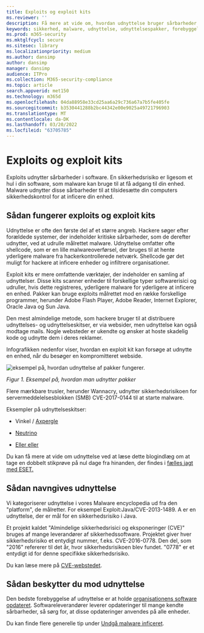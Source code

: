 ```yaml
---
title: Exploits og exploit kits
ms.reviewer: ''
description: Få mere at vide om, hvordan udnyttelse bruger sårbarheder i almindelig software til at give hackere adgang til din computer og installere anden malware.
keywords: sikkerhed, malware, udnyttelse, udnyttelsespakker, forebyggelse, sårbarheder, Microsoft, Exploit malware-familie, exploits, java, flash, adobe, opdatere software, forhindre udnyttelse, udnyttelsespakke, sikkerhedsrisiko, 0-dages, huller, hacker, angreb, Flash, Adobe, forældet software, forældet software, opdatere, opdatere software, reinfection, Java cache, genindført, vil ikke fjerne, vil ikke rense, stadig registrerer, fuld scanning, MSE, Defender, WDSI, MMPC, Microsoft Malware Protection Center
ms.prod: m365-security
ms.mktglfcycl: secure
ms.sitesec: library
ms.localizationpriority: medium
ms.author: dansimp
author: dansimp
manager: dansimp
audience: ITPro
ms.collection: M365-security-compliance
ms.topic: article
search.appverid: met150
ms.technology: m365d
ms.openlocfilehash: 04da88958e33cd25aa6a29c736a67a7b5fe405fe
ms.sourcegitcommit: b3530441288b2bc44342e00e9025a49721796903
ms.translationtype: MT
ms.contentlocale: da-DK
ms.lasthandoff: 03/20/2022
ms.locfileid: "63705785"
---
```

# <a name="exploits-and-exploit-kits"></a>Exploits og exploit kits

Exploits udnytter sårbarheder i software. En sikkerhedsrisiko er ligesom et hul i din software, som malware kan bruge til at få adgang til din enhed. Malware udnytter disse sårbarheder til at tilsidesætte din computers sikkerhedskontrol for at inficere din enhed.

## <a name="how-exploits-and-exploit-kits-work"></a>Sådan fungerer exploits og exploit kits

Udnyttelse er ofte den første del af et større angreb. Hackere søger efter forældede systemer, der indeholder kritiske sårbarheder, som de derefter udnytter, ved at udrulle målrettet malware. Udnyttelse omfatter ofte shellcode, som er en lille malwareoverførsel, der bruges til at hente yderligere malware fra hackerkontrollerede netværk. Shellcode gør det muligt for hackere at inficere enheder og infiltrere organisationer.

Exploit kits er mere omfattende værktøjer, der indeholder en samling af udnyttelser. Disse kits scanner enheder til forskellige typer softwarerisici og udruller, hvis dette registreres, yderligere malware for yderligere at inficere en enhed. Pakker kan bruge exploits målrettet mod en række forskellige programmer, herunder Adobe Flash Player, Adobe Reader, Internet Explorer, Oracle Java og Sun Java.

Den mest almindelige metode, som hackere bruger til at distribuere udnyttelses- og udnyttelseskitser, er via websider, men udnyttelse kan også modtage mails. Nogle websteder er ukendte og ønsker at hoste skadelig kode og udnytte dem i deres reklamer.

Infografikken nedenfor viser, hvordan en exploit kit kan forsøge at udnytte en enhed, når du besøger en kompromitteret webside.

![eksempel på, hvordan udnyttelse af pakker fungerer.](../../media/security-intelligence-images/exploit-kit.png)

*Figur 1. Eksempel på, hvordan man udnytter pakker*

Flere mærkbare trusler, herunder Wannacry, udnytter sikkerhedsrisikoen for servermeddelelsesblokken (SMB) CVE-2017-0144 til at starte malware.

Eksempler på udnyttelseskitser:

- Vinkel / [Axpergle](https://www.microsoft.com/en-us/wdsi/threats/malware-encyclopedia-description?name=JS/Axpergle)

- [Neutrino](https://www.microsoft.com/en-us/wdsi/threats/malware-encyclopedia-description?name=JS/NeutrinoEK)

- [Eller eller](https://www.microsoft.com/en-us/wdsi/threats/malware-encyclopedia-description?name=JS/Neclu)

Du kan få mere at vide om udnyttelse ved at læse dette blogindlæg om at tage en dobbelt stikprøve på nul dage fra hinanden, der findes i [fælles jagt med ESET.](https://cloudblogs.microsoft.com/microsoftsecure/2018/07/02/taking-apart-a-double-zero-day-sample-discovered-in-joint-hunt-with-eset/)

## <a name="how-we-name-exploits"></a>Sådan navngives udnyttelse

Vi kategoriserer udnyttelse i vores Malware encyclopedia ud fra den "platform", de målretter. For eksempel Exploit:Java/CVE-2013-1489. A er en udnyttelse, der er mål for en sikkerhedsrisiko i Java.

Et projekt kaldet "Almindelige sikkerhedsrisici og eksponeringer (CVE)" bruges af mange leverandører af sikkerhedssoftware. Projektet giver hver sikkerhedsrisiko et entydigt nummer, f.eks. CVE-2016-0778.
Den del, som "2016" refererer til det år, hvor sikkerhedsrisikoen blev fundet. "0778" er et entydigt id for denne specifikke sikkerhedsrisiko.

Du kan læse mere på [CVE-webstedet](https://cve.mitre.org/).

## <a name="how-to-protect-against-exploits"></a>Sådan beskytter du mod udnyttelse

Den bedste forebyggelse af udnyttelse er at holde [organisationens software opdateret](https://portal.msrc.microsoft.com/). Softwareleverandører leverer opdateringer til mange kendte sårbarheder, så sørg for, at disse opdateringer anvendes på alle enheder.

Du kan finde flere generelle tip under [Undgå malware inficeret](prevent-malware-infection.md).
